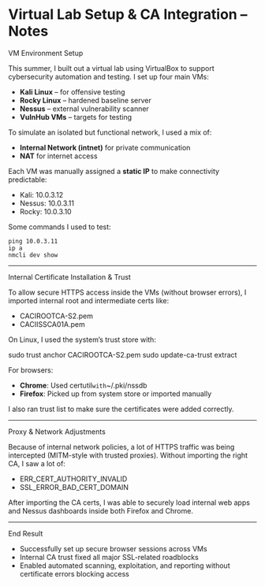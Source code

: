 # Virtual Lab Setup & CA Integration – Notes

VM Environment Setup

This summer, I built out a virtual lab using VirtualBox to support cybersecurity automation and testing. I set up four main VMs:

- **Kali Linux** – for offensive testing
- **Rocky Linux** – hardened baseline server
- **Nessus** – external vulnerability scanner
- **VulnHub VMs** – targets for testing

To simulate an isolated but functional network, I used a mix of:
- **Internal Network (intnet)** for private communication
- **NAT** for internet access

Each VM was manually assigned a **static IP** to make connectivity predictable:
- Kali: 10.0.3.12
- Nessus: 10.0.3.11
- Rocky: 10.0.3.10

Some commands I used to test:
```
ping 10.0.3.11
ip a
nmcli dev show
```

---

Internal Certificate Installation & Trust

To allow secure HTTPS access inside the VMs (without browser errors), I imported internal root and intermediate certs like:

- CACIROOTCA-S2.pem
- CACIISSCA01A.pem

On Linux, I used the system’s trust store with:

sudo trust anchor CACIROOTCA-S2.pem
sudo update-ca-trust extract


For browsers:
- **Chrome**: Used certutil` with `~/.pki/nssdb
- **Firefox**: Picked up from system store or imported manually

I also ran trust list to make sure the certificates were added correctly.

---

Proxy & Network Adjustments

Because of internal network policies, a lot of HTTPS traffic was being intercepted (MITM-style with trusted proxies). Without importing the right CA, I saw a lot of:

- ERR_CERT_AUTHORITY_INVALID
- SSL_ERROR_BAD_CERT_DOMAIN

After importing the CA certs, I was able to securely load internal web apps and Nessus dashboards inside both Firefox and Chrome.

---

End Result

- Successfully set up secure browser sessions across VMs
- Internal CA trust fixed all major SSL-related roadblocks
- Enabled automated scanning, exploitation, and reporting without certificate errors blocking access
